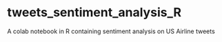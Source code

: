 # tweets_sentiment_analysis_R
A colab notebook in R containing sentiment analysis on US Airline tweets
